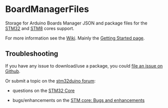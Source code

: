 # BoardManagerFiles
Storage for Arduino Boards Manager JSON and package files for the [STM32](https://github.com/stm32duino/Arduino_Core_STM32) and [STM8](https://github.com/stm32duino/Arduino_Core_STM8) cores support.

For more information see the [Wiki](https://github.com/stm32duino/Arduino_Core_STM32/wiki/). Mainly the [Getting Started page](https://github.com/stm32duino/Arduino_Core_STM32/wiki/Getting-Started).

## Troubleshooting

If you have any issue to download/use a package, you could [file an issue on Github](https://github.com/stm32duino/BoardManagerFiles/issues/new).

Or submit a topic on the [stm32duino forum](https://www.stm32duino.com/):

 * questions on the [STM32 Core](https://www.stm32duino.com/viewforum.php?f=35)

 * bugs/enhancements on the [STM core: Bugs and enhancements](https://www.stm32duino.com/viewforum.php?f=38)

